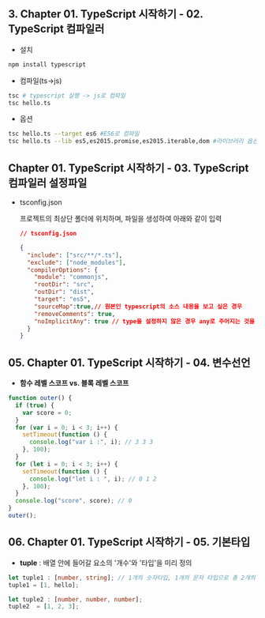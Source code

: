 ## 3. Chapter 01. TypeScript 시작하기 - 02. TypeScript 컴파일러

* 설치

```bash
npm install typescript
```

* 컴파일(ts->js)

```bash
tsc # typescript 실행 -> js로 컴파일
tsc hello.ts
```

* 옵션

```bash
tsc hello.ts --target es6 #ES6로 컴파일
tsc hello.ts --lib es5,es2015.promise,es2015.iterable,dom #라이브러리 옵션에서 es6의 promise를 쓰겠다
```



## Chapter 01. TypeScript 시작하기 - 03. TypeScript 컴파일러 설정파일

* tsconfig.json

  프로젝트의 최상단 폴더에 위치하며, 파일을 생성하여 아래와 같이 입력

  ```json
  // tsconfig.json
  
  {
    "include": ["src/**/*.ts"],
    "exclude": ["node_modules"],
    "compilerOptions": {
      "module": "commonjs",
      "rootDir": "src",
      "outDir": "dist",
      "target": "es5",
      "sourceMap":true,// 원본인 typescript의 소스 내용을 보고 싶은 경우
      "removeComments": true,
      "noImplicitAny": true // type을 설정하지 않은 경우 any로 주어지는 것을 방지하여 타입 설정하지 않은 실수를 방지함
    }
  }
  
  ```

  

## 05. Chapter 01. TypeScript 시작하기 - 04. 변수선언

* **함수 레벨 스코프 vs. 블록 레벨 스코프**

```typescript
function outer() {
  if (true) {
    var score = 0;
  }
  for (var i = 0; i < 3; i++) {
    setTimeout(function () {
      console.log("var i :", i); // 3 3 3
    }, 100);
  }
  for (let i = 0; i < 3; i++) {
    setTimeout(function () {
      console.log("let i : ", i); // 0 1 2
    }, 100);
  }
  console.log("score", score); // 0
}
outer();
```



## 06. Chapter 01. TypeScript 시작하기 - 05. 기본타입

* **tuple** : 배열 안에 들어갈 요소의 '개수'와 '타입'을 미리 정의

```typescript
let tuple1 : [number, string]; // 1개의 숫자타입, 1개의 문자 타입으로 총 2개의 변수만 넣을 수 있음
tuple1 = [1, hello];

let tuple2 : [number, number, number];
tuple2  = [1, 2, 3];
```